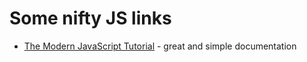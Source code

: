 # Some nifty JS links
- [The Modern JavaScript Tutorial](https://javascript.info/) - great and simple documentation